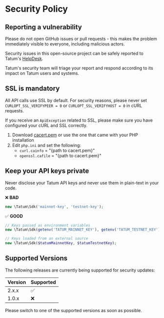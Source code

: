# Security Policy

## Reporting a vulnerability

Please do not open GitHub issues or pull requests - this makes the problem immediately visible to everyone, including malicious actors.

Security issues in this open-source project can be safely reported to Tatum's [HelpDesk](https://support.tatum.io/support/tickets/new?ticket_form=technical_problems_and_questions).

Tatum's security team will triage your report and respond according to its impact on Tatum users and systems.

## SSL is mandatory

All API calls use SSL by default. For security reasons, please never set `CURLOPT_SSL_VERIFYPEER = 0` or `CURLOPT_SSL_VERIFYHOST = 0` in cURL requests.

If you receive an `ApiException` related to SSL, please make sure you have configured your cURL and SSL correctly.

1. Download [cacert.pem](https://curl.se/ca/cacert.pem) or use the one that came with your PHP installation
2. Edit `php.ini` and set the following:
    * `curl.cainfo` = "{path to cacert.pem}"
    * `openssl.cafile` = "{path to cacert.pem}"

## Keep your API keys private

Never disclose your Tatum API keys and never use them in plain-text in your code.

:x: **BAD**
```php
new \Tatum\Sdk('mainnet-key', 'testnet-key');
```

:white_check_mark: **GOOD**
```php
// Keys passed as environment variables
new \Tatum\Sdk(getenv('TATUM_MAINNET_KEY'), getenv('TATUM_TESTNET_KEY'));

// Keys loaded from an external source
new \Tatum\Sdk($tatumMainnetKey, $tatumTestnetKey);
```

## Supported Versions

The following releases are currently being supported for security updates:

| Version | Supported          |
| ------- | ------------------ |
| 2.x.x   | :white_check_mark: |
| 1.0.x   | :x:                |

Please switch to one of the supported versions as soon as possible.